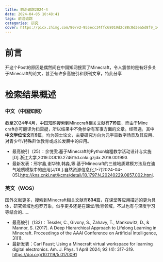 ```yaml
---
title: 前沿追踪2024-4
date: 2024-04-05 10:48:41
tags: 前沿追踪
categories: 研究
cover: https://picx.zhimg.com/80/v2-955ecc34ffc68019d2c88c0d3ea5d8f9_1440w.jpeg
---
```

# 前言
开这个Post的原因是偶然间在中国知网搜索了Minecraft，令人震惊的是有好多关于Minecraft的论文，甚至有许多高被引和顶刊文章，特此分享

# 检索结果概述
### 中文（中国知网）
截至2024年4月，中国知网搜索到Minecraft相关文献有**719**篇，而由于Mine craft亦可翻译为扫雷艇，所以结果中不免参杂有军事方面的文章。经筛选，其中**中文学位论文**有**9**篇，均为硕士论文，主要研究方向为元宇宙数字场景及其应用、对青少年/特殊群体教育或成长发展中的应用。
- 最高被引（25）：余悦雯.基于Minecraft的Python编程教学活动设计与实施[D].浙江大学,2019.DOI:10.27461/d.cnki.gzjdx.2019.001993.
- 最新发表：邢宇鑫,谢华锋,韩淼,等.基于Minecraft的三维地质建模方法及在油气地质模拟中的应用[J/OL].自然资源信息化,1-7[2024-04-05].http://kns.cnki.net/kcms/detail/10.1797.N.20240229.0857.002.html.

### 英文（WOS）
国外文献更多，搜索到Minecraft相关文献有**834**篇，在课堂等应用描述的更为具体，研究领域也包罗万象，似乎更多还是在课堂/教育领域，不过也有与深度学习等结合的……
- 最高被引（132）：Tessler, C., Givony, S., Zahavy, T., Mankowitz, D., & Mannor, S. (2017). A Deep Hierarchical Approach to Lifelong Learning in Minecraft. Proceedings of the AAAI Conference on Artificial Intelligence, 31(1).
- 最新发表：Carl Faust; Using a Minecraft virtual workspace for learning digital electronics. Am. J. Phys. 1 April 2024; 92 (4): 317–319. https://doi.org/10.1119/5.0170091